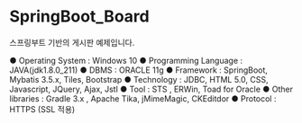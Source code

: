 # SpringBoot_Board
스프링부트 기반의 게시판 예제입니다.

● Operating System : Windows 10
● Programming Language : JAVA(jdk1.8.0_211)
● DBMS : ORACLE 11g
● Framework : SpringBoot, Mybatis 3.5.x, Tiles, Bootstrap
● Technology : JDBC, HTML 5.0, CSS, Javascript, JQuery, Ajax, Jstl
● Tool : STS , ERWin, Toad for Oracle
● Other libraries : Gradle 3.x , Apache Tika, jMimeMagic, CKEditdor
● Protocol : HTTPS (SSL 적용)






